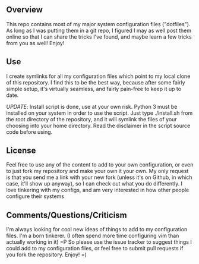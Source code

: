 Overview
--------

This repo contains most of my major system configuration files ("dotfiles").
As long as I was putting them in a git repo, I figured I may as well post them
online so that I can share the tricks I've found, and maybe learn a few tricks
from you as well!  Enjoy!

Use
---

I create symlinks for all my configuration files which point to my local clone
of this repository.  I find this to be the best way, because after some fairly
simple setup, it's virtually seamless, and fairly pain-free to keep it up to
date.

*UPDATE*: Install script is done, use at your own risk.  Python 3 must be
installed on your system in order to use the script.  Just type ./install.sh
from the root directory of the repository, and it will symlink the files of
your choosing into your home directory. Read the disclaimer in the script
source code before using.

License
-------

Feel free to use any of the content to add to your own configuration, or even
to just fork my repository and make your own it your own.  My only request is
that you send me a link with your new fork (unless it's on Github, in which
case, it'll show up anyway), so I can check out what you do differently.  I
love tinkering with my configs, and am very interested in how other people
configure their systems

Comments/Questions/Criticism
----------------------------

I'm always looking for cool new ideas of things to add to my configuration
files.  I'm a born tinkerer.  (I often spend more time configuring vim than
actually working in it)  =P  So please use the issue tracker to suggest things
I could add to my configuration files, or feel free to submit pull requests if
you fork the repository.  Enjoy!  =)

